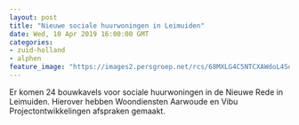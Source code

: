 ```yaml
---
layout: post
title: "Nieuwe sociale huurwoningen in Leimuiden"
date: Wed, 10 Apr 2019 16:00:00 GMT
categories: 
- zuid-holland 
- alphen 
feature_image: "https://images2.persgroep.net/rcs/68MXLG4C5NTCXAWdoL4SdmAm2cU/diocontent/77177103/_fitwidth/400/?appId=21791a8992982cd8da851550a453bd7f&quality=0.7"
---
```


Er komen 24 bouwkavels voor sociale huurwoningen in de Nieuwe Rede in Leimuiden. Hierover hebben Woondiensten Aarwoude en Vibu Projectontwikkelingen afspraken gemaakt.
